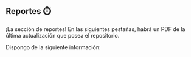 ## Reportes ⏱️

¡La sección de reportes! En las siguientes pestañas, habrá un PDF de la última actualización que posea el repositorio.

Dispongo de la siguiente información:

```{tableofcontents}
```
